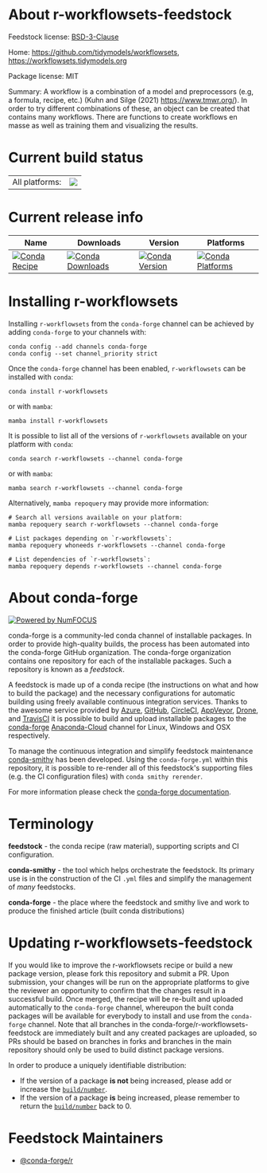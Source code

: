 About r-workflowsets-feedstock
==============================

Feedstock license: [BSD-3-Clause](https://github.com/conda-forge/r-workflowsets-feedstock/blob/main/LICENSE.txt)

Home: https://github.com/tidymodels/workflowsets, https://workflowsets.tidymodels.org

Package license: MIT

Summary: A workflow is a combination of a model and preprocessors (e.g, a formula, recipe, etc.) (Kuhn and Silge (2021) <https://www.tmwr.org/>). In order to try different combinations of these, an object can be created that contains many workflows. There are functions to create workflows en masse as well as training them and visualizing the results.

Current build status
====================


<table><tr><td>All platforms:</td>
    <td>
      <a href="https://dev.azure.com/conda-forge/feedstock-builds/_build/latest?definitionId=12302&branchName=main">
        <img src="https://dev.azure.com/conda-forge/feedstock-builds/_apis/build/status/r-workflowsets-feedstock?branchName=main">
      </a>
    </td>
  </tr>
</table>

Current release info
====================

| Name | Downloads | Version | Platforms |
| --- | --- | --- | --- |
| [![Conda Recipe](https://img.shields.io/badge/recipe-r--workflowsets-green.svg)](https://anaconda.org/conda-forge/r-workflowsets) | [![Conda Downloads](https://img.shields.io/conda/dn/conda-forge/r-workflowsets.svg)](https://anaconda.org/conda-forge/r-workflowsets) | [![Conda Version](https://img.shields.io/conda/vn/conda-forge/r-workflowsets.svg)](https://anaconda.org/conda-forge/r-workflowsets) | [![Conda Platforms](https://img.shields.io/conda/pn/conda-forge/r-workflowsets.svg)](https://anaconda.org/conda-forge/r-workflowsets) |

Installing r-workflowsets
=========================

Installing `r-workflowsets` from the `conda-forge` channel can be achieved by adding `conda-forge` to your channels with:

```
conda config --add channels conda-forge
conda config --set channel_priority strict
```

Once the `conda-forge` channel has been enabled, `r-workflowsets` can be installed with `conda`:

```
conda install r-workflowsets
```

or with `mamba`:

```
mamba install r-workflowsets
```

It is possible to list all of the versions of `r-workflowsets` available on your platform with `conda`:

```
conda search r-workflowsets --channel conda-forge
```

or with `mamba`:

```
mamba search r-workflowsets --channel conda-forge
```

Alternatively, `mamba repoquery` may provide more information:

```
# Search all versions available on your platform:
mamba repoquery search r-workflowsets --channel conda-forge

# List packages depending on `r-workflowsets`:
mamba repoquery whoneeds r-workflowsets --channel conda-forge

# List dependencies of `r-workflowsets`:
mamba repoquery depends r-workflowsets --channel conda-forge
```


About conda-forge
=================

[![Powered by
NumFOCUS](https://img.shields.io/badge/powered%20by-NumFOCUS-orange.svg?style=flat&colorA=E1523D&colorB=007D8A)](https://numfocus.org)

conda-forge is a community-led conda channel of installable packages.
In order to provide high-quality builds, the process has been automated into the
conda-forge GitHub organization. The conda-forge organization contains one repository
for each of the installable packages. Such a repository is known as a *feedstock*.

A feedstock is made up of a conda recipe (the instructions on what and how to build
the package) and the necessary configurations for automatic building using freely
available continuous integration services. Thanks to the awesome service provided by
[Azure](https://azure.microsoft.com/en-us/services/devops/), [GitHub](https://github.com/),
[CircleCI](https://circleci.com/), [AppVeyor](https://www.appveyor.com/),
[Drone](https://cloud.drone.io/welcome), and [TravisCI](https://travis-ci.com/)
it is possible to build and upload installable packages to the
[conda-forge](https://anaconda.org/conda-forge) [Anaconda-Cloud](https://anaconda.org/)
channel for Linux, Windows and OSX respectively.

To manage the continuous integration and simplify feedstock maintenance
[conda-smithy](https://github.com/conda-forge/conda-smithy) has been developed.
Using the ``conda-forge.yml`` within this repository, it is possible to re-render all of
this feedstock's supporting files (e.g. the CI configuration files) with ``conda smithy rerender``.

For more information please check the [conda-forge documentation](https://conda-forge.org/docs/).

Terminology
===========

**feedstock** - the conda recipe (raw material), supporting scripts and CI configuration.

**conda-smithy** - the tool which helps orchestrate the feedstock.
                   Its primary use is in the construction of the CI ``.yml`` files
                   and simplify the management of *many* feedstocks.

**conda-forge** - the place where the feedstock and smithy live and work to
                  produce the finished article (built conda distributions)


Updating r-workflowsets-feedstock
=================================

If you would like to improve the r-workflowsets recipe or build a new
package version, please fork this repository and submit a PR. Upon submission,
your changes will be run on the appropriate platforms to give the reviewer an
opportunity to confirm that the changes result in a successful build. Once
merged, the recipe will be re-built and uploaded automatically to the
`conda-forge` channel, whereupon the built conda packages will be available for
everybody to install and use from the `conda-forge` channel.
Note that all branches in the conda-forge/r-workflowsets-feedstock are
immediately built and any created packages are uploaded, so PRs should be based
on branches in forks and branches in the main repository should only be used to
build distinct package versions.

In order to produce a uniquely identifiable distribution:
 * If the version of a package **is not** being increased, please add or increase
   the [``build/number``](https://docs.conda.io/projects/conda-build/en/latest/resources/define-metadata.html#build-number-and-string).
 * If the version of a package **is** being increased, please remember to return
   the [``build/number``](https://docs.conda.io/projects/conda-build/en/latest/resources/define-metadata.html#build-number-and-string)
   back to 0.

Feedstock Maintainers
=====================

* [@conda-forge/r](https://github.com/conda-forge/r/)

